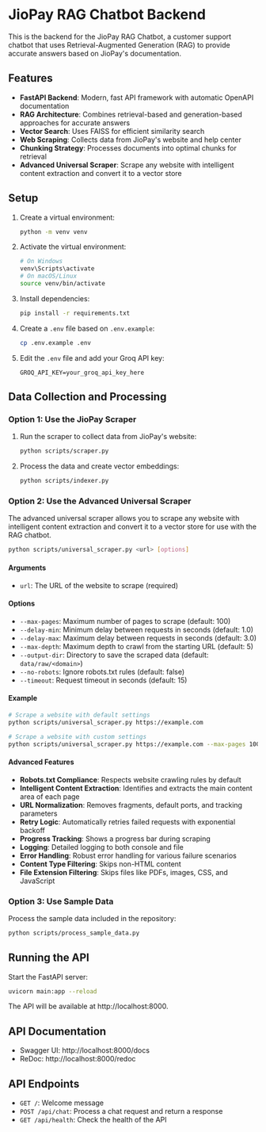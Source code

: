 # JioPay RAG Chatbot Backend

This is the backend for the JioPay RAG Chatbot, a customer support chatbot that uses Retrieval-Augmented Generation (RAG) to provide accurate answers based on JioPay's documentation.

## Features

- **FastAPI Backend**: Modern, fast API framework with automatic OpenAPI documentation
- **RAG Architecture**: Combines retrieval-based and generation-based approaches for accurate answers
- **Vector Search**: Uses FAISS for efficient similarity search
- **Web Scraping**: Collects data from JioPay's website and help center
- **Chunking Strategy**: Processes documents into optimal chunks for retrieval
- **Advanced Universal Scraper**: Scrape any website with intelligent content extraction and convert it to a vector store

## Setup

1. Create a virtual environment:
   ```bash
   python -m venv venv
   ```

2. Activate the virtual environment:
   ```bash
   # On Windows
   venv\Scripts\activate
   # On macOS/Linux
   source venv/bin/activate
   ```

3. Install dependencies:
   ```bash
   pip install -r requirements.txt
   ```

4. Create a `.env` file based on `.env.example`:
   ```bash
   cp .env.example .env
   ```

5. Edit the `.env` file and add your Groq API key:
   ```
   GROQ_API_KEY=your_groq_api_key_here
   ```

## Data Collection and Processing

### Option 1: Use the JioPay Scraper

1. Run the scraper to collect data from JioPay's website:
   ```bash
   python scripts/scraper.py
   ```

2. Process the data and create vector embeddings:
   ```bash
   python scripts/indexer.py
   ```

### Option 2: Use the Advanced Universal Scraper

The advanced universal scraper allows you to scrape any website with intelligent content extraction and convert it to a vector store for use with the RAG chatbot.

```bash
python scripts/universal_scraper.py <url> [options]
```

#### Arguments

- `url`: The URL of the website to scrape (required)

#### Options

- `--max-pages`: Maximum number of pages to scrape (default: 100)
- `--delay-min`: Minimum delay between requests in seconds (default: 1.0)
- `--delay-max`: Maximum delay between requests in seconds (default: 3.0)
- `--max-depth`: Maximum depth to crawl from the starting URL (default: 5)
- `--output-dir`: Directory to save the scraped data (default: `data/raw/<domain>`)
- `--no-robots`: Ignore robots.txt rules (default: false)
- `--timeout`: Request timeout in seconds (default: 15)

#### Example

```bash
# Scrape a website with default settings
python scripts/universal_scraper.py https://example.com

# Scrape a website with custom settings
python scripts/universal_scraper.py https://example.com --max-pages 100 --delay-min 2.0 --delay-max 5.0 --max-depth 3 --output-dir data/raw/example --no-robots
```

#### Advanced Features

- **Robots.txt Compliance**: Respects website crawling rules by default
- **Intelligent Content Extraction**: Identifies and extracts the main content area of each page
- **URL Normalization**: Removes fragments, default ports, and tracking parameters
- **Retry Logic**: Automatically retries failed requests with exponential backoff
- **Progress Tracking**: Shows a progress bar during scraping
- **Logging**: Detailed logging to both console and file
- **Error Handling**: Robust error handling for various failure scenarios
- **Content Type Filtering**: Skips non-HTML content
- **File Extension Filtering**: Skips files like PDFs, images, CSS, and JavaScript

### Option 3: Use Sample Data

Process the sample data included in the repository:

```bash
python scripts/process_sample_data.py
```

## Running the API

Start the FastAPI server:
```bash
uvicorn main:app --reload
```

The API will be available at http://localhost:8000.

## API Documentation

- Swagger UI: http://localhost:8000/docs
- ReDoc: http://localhost:8000/redoc

## API Endpoints

- `GET /`: Welcome message
- `POST /api/chat`: Process a chat request and return a response
- `GET /api/health`: Check the health of the API 